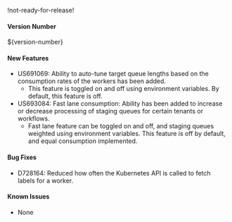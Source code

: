 !not-ready-for-release!

#### Version Number
${version-number}

#### New Features
- US691069: Ability to auto-tune target queue lengths based on the consumption rates of the workers has been added.
  - This feature is toggled on and off using environment variables. By default, this feature is off.
- US693084: Fast lane consumption: Ability has been added to increase or decrease processing of staging queues 
  for certain tenants or workflows. 
  - Fast lane feature can be toggled on and off, and staging queues weighted using environment variables. This feature
    is off by default, and equal consumption implemented.

#### Bug Fixes
- D728164: Reduced how often the Kubernetes API is called to fetch labels for a worker.

#### Known Issues
- None
